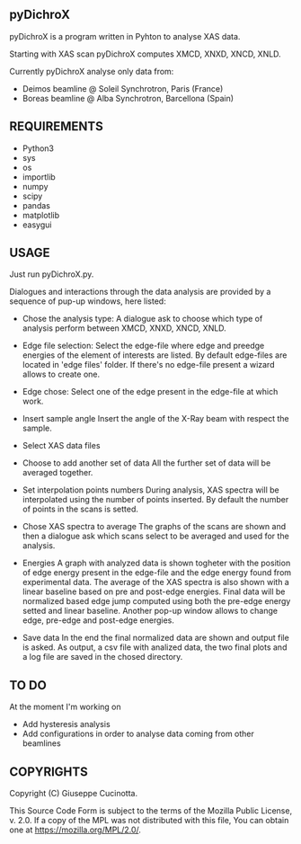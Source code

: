 pyDichroX
---------

pyDichroX is a program written in Pyhton to analyse XAS data.

Starting with XAS scan pyDichroX computes XMCD, XNXD, XNCD, XNLD.

Currently pyDichroX analyse only data from:
- Deimos beamline @ Soleil Synchrotron, Paris (France)
- Boreas beamline @ Alba Synchrotron, Barcellona (Spain)

REQUIREMENTS
------------
- Python3
- sys
- os
- importlib
- numpy
- scipy
- pandas
- matplotlib
- easygui

USAGE
-----
Just run pyDichroX.py.

Dialogues and interactions through the data analysis are provided by a sequence
of pup-up windows, here listed: 

- Chose the analysis type:
A dialogue ask to choose which type of analysis perform between XMCD, XNXD,
XNCD, XNLD.

- Edge file selection:
Select the edge-file where edge and preedge energies of the element of interests
are listed. By default edge-files are located in 'edge files' folder.
If there's no edge-file present a wizard allows to create one.

- Edge chose:
Select one of the edge present in the edge-file at which work.

- Insert sample angle
Insert the angle of the X-Ray beam with respect the sample.

- Select XAS data files

- Choose to add another set of data
All the further set of data will be averaged together.

- Set interpolation points numbers
During analysis, XAS spectra will be interpolated using the number of points
inserted. By default the number of points in the scans is setted.

- Chose XAS spectra to average
The graphs of the scans are shown and then a dialogue ask which scans select
to be averaged and used for the analysis.

- Energies
A graph with analyzed data is shown togheter with the position of edge energy
present in the edge-file and the edge energy found from experimental data.
The average of the XAS spectra is also shown with a linear baseline based on pre
and post-edge energies. Final data will be normalized based edge jump computed
using both the pre-edge energy setted and linear baseline.
Another pop-up window allows to change edge, pre-edge and post-edge energies.

- Save data
In the end the final normalized data are shown and output file is asked.
As output, a csv file with analized data, the two final plots and a log file are
saved in the chosed directory.


TO DO
-----
At the moment I'm working on

- Add hysteresis analysis
- Add configurations in order to analyse data coming from other beamlines


COPYRIGHTS
----------
Copyright (C) Giuseppe Cucinotta.

This Source Code Form is subject to the terms of the 
Mozilla Public License, v. 2.0. If a copy of the MPL was not distributed with
this file, You can obtain one at https://mozilla.org/MPL/2.0/.
